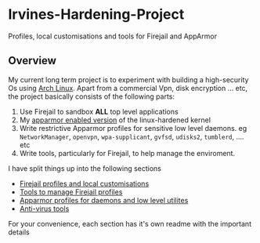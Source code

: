 # Irvines-Hardening-Project
Profiles, local customisations and tools for Firejail and AppArmor

## Overview
My current long term project is to experiment with building a high-security Os using [Arch Linux](https://www.archlinux.org). Apart from a commercial Vpn, disk encryption ... etc, the project basically consists of the following parts:
1. Use Firejail to sandbox **ALL** top level applications
1. My [apparmor enabled version](https://aur.archlinux.org/pkgbase/linux-hardened-apparmor/)  of the linux-hardened kernel
1. Write restrictive Apparmor profiles for sensitive low level daemons. eg `NetworkManager`, `openvpn`, `wpa-supplicant`, `gvfsd`, `udisks2`, `tumblerd`, .... etc
1. Write tools, particularly for Firejail, to help manage the enviroment.

I have split things up into the following sections
* [Firejail profiles and local customisations](https://github.com/Irvinehimself/Irvines-Hardening-Project/tree/master/Firejail)
* [Tools to manage Firejail profiles](https://github.com/Irvinehimself/Irvines-Hardening-Project/tree/master/FjTools)
* [Apparmor profiles for daemons and low level utilites](https://github.com/Irvinehimself/Irvines-Hardening-Project/tree/master/AppArmor)
* [Anti-virus tools](https://github.com/Irvinehimself/Irvines-Hardening-Project/tree/master/AvScanner)

For your convenience, each section has it's own readme with the important details


